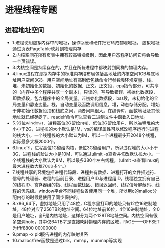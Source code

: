 # 进程线程专题

## 进程地址空间
+ 1.进程使用虚拟内存中的地址，操作系统和硬件把它转成物理地址。 虚拟地址通过页表PageTable映射到物理内存
+ 2.内核空间在所有页表中拥有较高特权级别，因此用户态程序访问它将会导致一个页错误。
+ 3.内核空间是持续存在的，并且在所有进程中都映射到同样的物理内存。
+ 4.linux进程在虚拟内存中的标准内存段布局包括高地址的内核空间1GB与底地址用户空间3GB。用户空间地址有高到低包括命令行参数和环境变量、栈、堆、未初始化的数据、初始化的数据、正文。正文段，cpu指令部分，可共享的（内存中多个程序共享一个副本），只读的，写导致错误。初始化数据段，即数据段，包含程序中的全局变量。非初始化数据段，bss段，未初始化的全局变量和静态变量。栈，自动变量及函数调用信息。堆，动态存储分配。堆始于非初始化数据段顶和栈底之间，两者间隔很大。在编译时，函数地址及其他地址就已经确定了。readelf命令可以查看二进制文件中函数入口地址。
+ 5.32位windows，进程高位2G留给内核，低位2G留给用户，所以进程堆的大小小于2G，进程栈的大小默认是1M，vs的编译属性可以修改程序运行时进程的栈大小，一个线程栈的大小默认为1M，所以一个进程最多开2048个线程，实际最多大概2000个。
+ 6.linux下，进程高位1G留给内核，低位3G留给用户，所以进程堆的大小小于3G，进程栈的默认大小是10M，可以通过ulimit -s查看并修改默认栈大小。一个线程栈的大小默认为8M，所以最多380个左右线程。（ulimit -a查看linux的最大进程数大概7000多个。）
+ 7.线程共享的环境包括进程代码段、进程共有数据、进程打开的文件描述符、信号的处理器、进程的当前目录、进程用户ID与进程组ID。线程独立拥有自己的线程ID、寄存器组的指、线程函数栈区、错误返回码、线程信号屏蔽码、线程的优先级。window平台不同线程缺省使用同一个堆，所以用c的malloc分配内存的时候是使用了同步保护的。
+ 8.x86_64下，虚拟地址只用了48位，C程序里打印的地址只有12位16进制地址，48位对应了256TB的地址空间。64位地址前16位，4位16进制地址，全0是用户地址，全F是内核地址，这样分为两个128TB地址空间。内核空间有很多空洞hole，其中仅64TB才是直接映射物理内存的区域，PAGE——OFFSET为ffff8800 00000000
+ 9.pmap -x pid报告进程的内存映射关系
+ 10.malloc/free函数是通过brk，mmap，munmap等实现